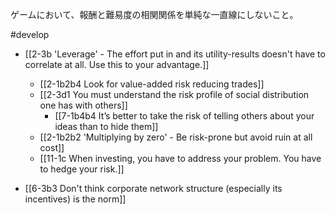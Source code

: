 ゲームにおいて、報酬と難易度の相関関係を単純な一直線にしないこと。

#develop 
- [[2-3b 'Leverage' - The effort put in and its utility-results doesn't have to correlate at all. Use this to your advantage.]]
	- [[2-1b2b4 Look for value-added risk reducing trades]]
	- [[2-3d1 You must understand the risk profile of social distribution one has with others]]
		 - [[7-1b4b4 It’s better to take the risk of telling others about your ideas than to hide them]]
	- [[2-1b2b2 'Multiplying by zero' - Be risk-prone but avoid ruin at all cost]]
	- [[11-1c When investing, you have to address your problem. You have to hedge your risk.]]

- [[6-3b3 Don't think corporate network structure (especially its incentives) is the norm]]